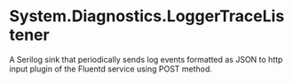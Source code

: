 # System.Diagnostics.LoggerTraceListener
A Serilog sink that periodically sends log events formatted as JSON to http input plugin of the Fluentd service using POST method.

